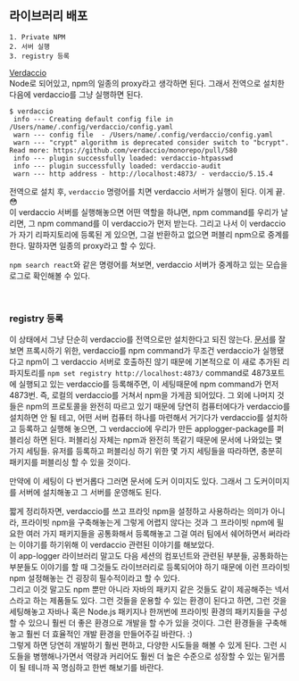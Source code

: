 ## 라이브러리 배포

```
1. Private NPM
2. 서버 실행
3. registry 등록
```

[Verdaccio](https://verdaccio.org/)<br />
Node로 되어있고, npm의 일종의 proxy라고 생각하면 된다. 그래서 전역으로 설치한 다음에 verdaccio를 그냥 실행하면 된다.

```
$ verdaccio
 info --- Creating default config file in /Users/name/.config/verdaccio/config.yaml
 warn --- config file  - /Users/name/.config/verdaccio/config.yaml
 warn --- "crypt" algorithm is deprecated consider switch to "bcrypt". Read more: https://github.com/verdaccio/monorepo/pull/580
 info --- plugin successfully loaded: verdaccio-htpasswd
 info --- plugin successfully loaded: verdaccio-audit
 warn --- http address - http://localhost:4873/ - verdaccio/5.15.4
```

전역으로 설치 후, `verdaccio` 명령어를 치면 verdaccio 서버가 실행이 된다. 이게 끝. 😳<br />
이 verdaccio 서버를 실행해놓으면 어떤 역할을 하냐면, npm command를 우리가 날리면, 그 npm command를 이 verdaccio가 먼저 받는다. 그리고 나서 이 verdaccio가 자기 리파지토리에 등록된 게 있으면, 그걸 반환하고 없으면 퍼블리 npm으로 중계를 한다. 말하자면 일종의 proxy라고 할 수 있다.<br />

`npm search react`와 같은 명령어를 쳐보면, verdaccio 서버가 중계하고 있는 모습을 로그로 확인해볼 수 있다.<br />

<br />

### registry 등록

이 상태에서 그냥 단순히 verdaccio를 전역으로만 설치한다고 되진 않는다. [문서](https://verdaccio.org/docs/installation#basic-usage)를 잘 보면 프록시하기 위한, verdaccio를 npm command가 무조건 verdaccio가 실행됐다고 npm이 그 verdaccio 서버로 호출하진 않기 때문에 기본적으로 이 새로 추가된 리파지토리를 `npm set registry http://localhost:4873/` command로 4873포트에 실행되고 있는 verdaccio를 등록해주면, 이 세팅때문에 npm command가 먼저 4873번. 즉, 로컬의 verdaccio를 거쳐서 npm을 가게끔 되어있다. 그 외에 나머지 것들은 npm의 프로토콜을 완전히 따르고 있기 때문에 당연히 컴퓨터에다가 verdaccio를 설치하면 안 될 테고, 어떤 서버 컴퓨터 하나를 마련해서 거기다가 verdaccio를 설치하고 등록하고 실행해 놓으면, 그 verdaccio에 우리가 만든 applogger-package를 퍼블리싱 하면 된다. 퍼블리싱 자체는 npm과 완전히 똑같기 때문에 문서에 나와있는 몇 가지 세팅들. 유저를 등록하고 퍼블리싱 하기 위한 몇 가지 세팅들을 따라하면, 충분히 패키지를 퍼블리싱 할 수 있을 것이다.<br />

만약에 이 세팅이 다 번거롭다 그러면 문서에 도커 이미지도 있다. 그래서 그 도커이미지를 서버에 설치해놓고 그 서버를 운영해도 된다.<br />

짧게 정리하자면, verdaccio를 쓰고 프라잇 npm을 설정하고 사용하라는 의미가 아니라, 프라이빗 npm을 구축해놓는게 그렇게 어렵지 않다는 것과 그 프라이빗 npm에 필요한 여러 가지 패키지들을 공통화해서 등록해놓고 그걸 여러 팀에서 쉐어하면서 써라라는 이야기를 하기위해 이 verdaccio 관련된 이야기를 해보았다.<br />
이 app-logger 라이브러리 말고도 다음 세션의 컴포넌트와 관련된 부분들, 공통화하는 부분들도 이야기를 할 때 그것들도 라이브러리로 등록되어야 하기 때문에 이런 프라이빗 npm 설정해놓는 건 굉장히 필수적이라고 할 수 있다.<br />
그리고 이것 말고도 npm 뿐만 아니라 자바의 패키지 같은 것들도 같이 제공해주는 넥서스라고 하는 제품들도 있다. 그런 것들을 운용할 수 있는 환경이 된다고 하면, 그런 것을 세팅해놓고 자바나 혹은 Node.js 패키지나 한꺼번에 프라이빗 환경의 패키지들을 구성할 수 있으니 훨씬 더 좋은 환경으로 개발을 할 수가 있을 것이다. 그런 환경들을 구축해놓고 훨씬 더 효율적인 개발 환경을 만들어주길 바란다. :)<br />그렇게 하면 당연히 개발하기 훨씬 편하고, 다양한 시도들을 해볼 수 있게 된다. 그런 시도들을 병행해나가면서 역량과 커리어도 훨씬 더 높은 수준으로 성장할 수 있는 밑거름이 될 테니까 꼭 명심하고 한번 해보기를 바란다.

